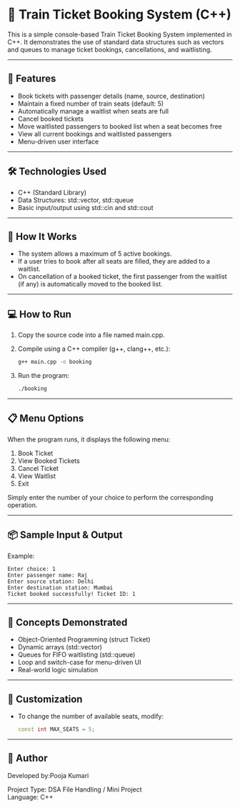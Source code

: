
# 🚆 Train Ticket Booking System (C++)

This is a simple console-based Train Ticket Booking System implemented in C++. It demonstrates the use of standard data structures such as vectors and queues to manage ticket bookings, cancellations, and waitlisting.

---

## 📌 Features

- Book tickets with passenger details (name, source, destination)
- Maintain a fixed number of train seats (default: 5)
- Automatically manage a waitlist when seats are full
- Cancel booked tickets
- Move waitlisted passengers to booked list when a seat becomes free
- View all current bookings and waitlisted passengers
- Menu-driven user interface

---

## 🛠️ Technologies Used

- C++ (Standard Library)
- Data Structures: std::vector, std::queue
- Basic input/output using std::cin and std::cout

---

## 🚀 How It Works

- The system allows a maximum of 5 active bookings.
- If a user tries to book after all seats are filled, they are added to a waitlist.
- On cancellation of a booked ticket, the first passenger from the waitlist (if any) is automatically moved to the booked list.

---

## 💻 How to Run

1. Copy the source code into a file named main.cpp.
2. Compile using a C++ compiler (g++, clang++, etc.):

   ```bash
   g++ main.cpp -o booking
   ```

3. Run the program:

   ```bash
   ./booking
   ```

---

## 📋 Menu Options

When the program runs, it displays the following menu:

1. Book Ticket  
2. View Booked Tickets  
3. Cancel Ticket  
4. View Waitlist  
5. Exit  

Simply enter the number of your choice to perform the corresponding operation.

---

## 📦 Sample Input & Output

Example:
```
Enter choice: 1
Enter passenger name: Raj
Enter source station: Delhi
Enter destination station: Mumbai
Ticket booked successfully! Ticket ID: 1
```

---

## 🧠 Concepts Demonstrated

- Object-Oriented Programming (struct Ticket)
- Dynamic arrays (std::vector)
- Queues for FIFO waitlisting (std::queue)
- Loop and switch-case for menu-driven UI
- Real-world logic simulation

---

## 🔧 Customization

- To change the number of available seats, modify:
  ```cpp
  const int MAX_SEATS = 5;
  ```

---

## 📝 Author

Developed by:Pooja Kumari

Project Type: DSA File Handling / Mini Project  
Language: C++
